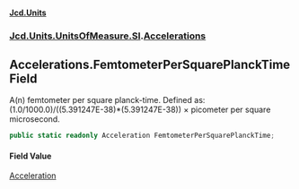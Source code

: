 #### [Jcd.Units](index.md 'index')
### [Jcd.Units.UnitsOfMeasure.SI](Jcd.Units.UnitsOfMeasure.SI.md 'Jcd.Units.UnitsOfMeasure.SI').[Accelerations](Accelerations.md 'Jcd.Units.UnitsOfMeasure.SI.Accelerations')

## Accelerations.FemtometerPerSquarePlanckTime Field

A(n) femtometer per square planck-time. Defined as: (1.0/1000.0)/((5.391247E-38)*(5.391247E-38)) × picometer per square microsecond.

```csharp
public static readonly Acceleration FemtometerPerSquarePlanckTime;
```

#### Field Value
[Acceleration](Acceleration.md 'Jcd.Units.UnitTypes.Acceleration')